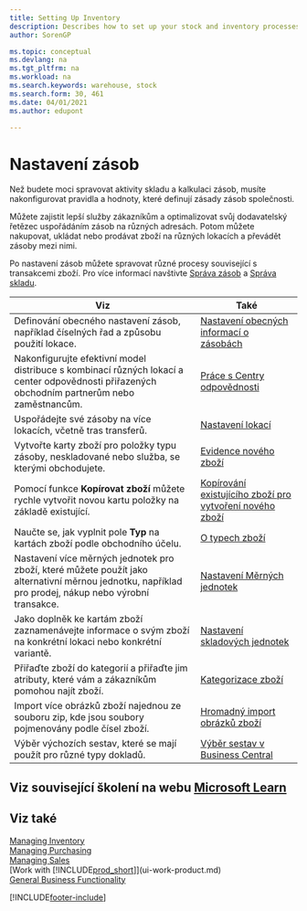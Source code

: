 ```yaml
---
title: Setting Up Inventory
description: Describes how to set up your stock and inventory processes, including transfer routes and locations, such as warehouses.
author: SorenGP

ms.topic: conceptual
ms.devlang: na
ms.tgt_pltfrm: na
ms.workload: na
ms.search.keywords: warehouse, stock
ms.search.form: 30, 461
ms.date: 04/01/2021
ms.author: edupont

---
```

# Nastavení zásob
Než budete moci spravovat aktivity skladu a kalkulaci zásob, musíte nakonfigurovat pravidla a hodnoty, které definují zásady zásob společnosti.

Můžete zajistit lepší služby zákazníkům a optimalizovat svůj dodavatelský řetězec uspořádáním zásob na různých adresách. Potom můžete nakupovat, ukládat nebo prodávat zboží na různých lokacích a převádět zásoby mezi nimi.

Po nastavení zásob můžete spravovat různé procesy související s transakcemi zboží. Pro více informací navštivte [Správa zásob](inventory-manage-inventory.md) a [Správa skladu](warehouse-manage-warehouse.md).

| Viz | Také |
| --- | --- |
| Definování obecného nastavení zásob, například číselných řad a způsobu použití lokace. | [Nastavení obecných informací o zásobách](inventory-how-setup-general.md) |
| Nakonfigurujte efektivní model distribuce s kombinací různých lokací a center odpovědnosti přiřazených obchodním partnerům nebo zaměstnancům. | [Práce s Centry odpovědnosti](inventory-responsibility-centers.md) |
| Uspořádejte své zásoby na více lokacích, včetně tras transferů. | [Nastavení lokací](inventory-how-register-new-items.md) |
| Vytvořte karty zboží pro položky typu zásoby, neskladované nebo služba, se kterými obchodujete. | [Evidence nového zboží](inventory-how-register-new-items.md) |
| Pomocí funkce **Kopírovat zboží** můžete rychle vytvořit novou kartu položky na základě existující. | [Kopírování existujícího zboží pro vytvoření nového zboží](inventory-how-copy-items.md) |
| Naučte se, jak vyplnit pole **Typ** na kartách zboží podle obchodního účelu. | [O typech zboží](inventory-about-item-types.md) |
| Nastavení více měrných jednotek pro zboží, které můžete použít jako alternativní měrnou jednotku, například pro prodej, nákup nebo výrobní transakce. | [Nastavení Měrných jednotek](inventory-how-setup-units-of-measure.md) |
| Jako doplněk ke kartám zboží zaznamenávejte informace o svým zboží na konkrétní lokaci nebo konkrétní variantě. | [Nastavení skladových jednotek](inventory-how-to-set-up-stockkeeping-units.md) |
| Přiřaďte zboží do kategorií a přiřaďte jim atributy, které vám a zákazníkům pomohou najít zboží. | [Kategorizace zboží](inventory-how-categorize-items.md) |
| Import více obrázků zboží najednou ze souboru zip, kde jsou soubory pojmenovány podle čísel zboží. | [Hromadný import obrázků zboží](inventory-how-import-item-pictures.md) |
| Výběr výchozích sestav, které se mají použít pro různé typy dokladů. | [Výběr sestav v Business Central](across-report-selections.md) |

## Viz související školení na webu [Microsoft Learn](/learn/paths/trade-get-started-dynamics-365-business-central/)

## Viz také

[Managing Inventory](inventory-manage-inventory.md)  
[Managing Purchasing](purchasing-manage-purchasing.md)  
[Managing Sales](sales-manage-sales.md)    
[Work with [!INCLUDE[prod_short](includes/prod_short.md)]](ui-work-product.md)  
[General Business Functionality](ui-across-business-areas.md)


[!INCLUDE[footer-include](includes/footer-banner.md)]
